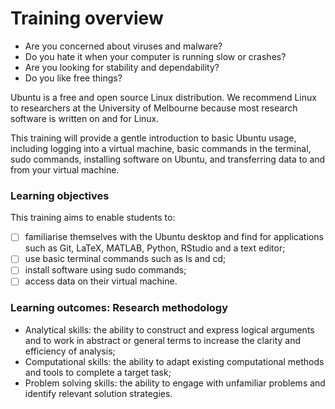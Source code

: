 # Training overview

* Are you concerned about viruses and malware? 
* Do you hate it when your computer is running slow or crashes? 
* Are you looking for stability and dependability? 
* Do you like free things?

Ubuntu is a free and open source Linux distribution. We recommend Linux to researchers at the University of Melbourne because most research software is written on and for Linux.

This training will provide a gentle introduction to basic Ubuntu usage, including logging into a virtual machine, basic commands in the terminal, sudo commands, installing software on Ubuntu, and transferring data to and from your virtual machine.

### Learning objectives

This training aims to enable students to:

* [ ] familiarise themselves with the Ubuntu desktop and find for applications such as Git, LaTeX, MATLAB, Python, RStudio and a text editor;
* [ ] use basic terminal commands such as ls and cd;
* [ ] install software using sudo commands;
* [ ] access data on their virtual machine.

### Learning outcomes: Research methodology

* Analytical skills: the ability to construct and express logical arguments and to work in abstract or general terms to increase the clarity and efficiency of analysis;
* Computational skills: the ability to adapt existing computational methods and tools to complete a target task;
* Problem solving skills: the ability to engage with unfamiliar problems and identify relevant solution strategies.
